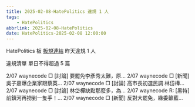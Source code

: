 ```yaml
---
title: 2025-02-08-HatePolitics 違規 1 人
tags:
    - HatePolitics
abbrlink: 2025-02-08-HatePolitics
date: HatePolitics-2025-02-08 12:00:00
---
```

HatePolitics 板 [板規連結](https://www.ptt.cc/bbs/HatePolitics/M.1617115262.A.D60.html)
昨天違規 1 人
<!-- more -->

違規清單
單日不得超過 5 篇

2/07 waynecode □ [討論] 要罷免李彥秀太難，原…
2/07 waynecode □ [新聞] 吳子嘉爆企業家跟蔡英…
2/07 waynecode □ [討論] 高市長初選民調 林岱樺…
2/07 waynecode □ [討論] 林岱樺缺點那麼多，為…
2/07 waynecode R: [黑特] 前鎮河再撈到一隻手！…
2/07 waynecode □ [新聞] 反對大罷免，綠委籲藍…